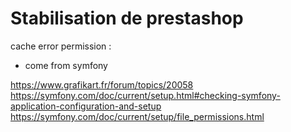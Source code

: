 # Stabilisation de prestashop

cache error permission : 
- come from symfony


https://www.grafikart.fr/forum/topics/20058
https://symfony.com/doc/current/setup.html#checking-symfony-application-configuration-and-setup
https://symfony.com/doc/current/setup/file_permissions.html

